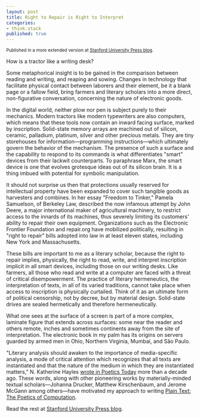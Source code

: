 ```yaml
---
layout: post
title: Right to Repair is Right to Interpret
categories:
- think.stack
published: true
---
```


<sub>Published in a more extended version at [Stanford University Press
blog](http://stanfordpress.typepad.com/blog/2017/07/right-to-repair-is-right-to-interpret.html).</sub>

How is a tractor like a writing desk?

Some metaphorical insight is to be gained in the comparison between reading
and writing, and reaping and sowing. Changes in technology that facilitate
physical contact between laborers and their element, be it a blank page or a
fallow field, bring farmers and literary scholars into a more direct,
non-figurative conversation, concerning the nature of electronic goods.

In the digital world, neither plow nor pen is subject purely to their
mechanics. Modern tractors like modern typewriters are also computers, which
means that these tools now contain an inward facing surface, marked by
inscription. Solid-state memory arrays are machined out of silicon, ceramic,
palladium, platinum, silver and other precious metals. They are tiny
storehouses for information—programming instructions—which ultimately govern
the behavior of the mechanism. The presence of such a surface and the
capability to respond to its commands is what differentiates "smart" devices
from their lackwit counterparts. To paraphrase Marx, the smart device is one
that evolves grotesque ideas out of its silicon brain. It is a thing imbued
with potential for symbolic manipulation.

It should not surprise us then that protections usually reserved for
intellectual property have been expanded to cover such tangible goods as
harvesters and combines. In her essay "Freedom to Tinker," Pamela Samuelson,
of Berkeley Law, described the now infamous attempt by John Deere, a major
international maker of agricultural machinery, to restrict access to the
innards of its machines, thus severely limiting its customers' ability to
repair their own equipment. Organizations such as the Electronic Frontier
Foundation and repair.org have mobilized politically, resulting in "right to
repair" bills adopted into law in at least eleven states, including New York
and Massachusetts.

These bills are important to me as a literary scholar, because the right to
repair implies, physically, the right to read, write, and interpret
inscription implicit in all smart devices, including those on our writing
desks. Like farmers, all those who read and write at a computer are faced with
a threat of critical disempowerment. The practice of literary hermeneutics,
the interpretation of texts, in all of its varied traditions, cannot take
place when access to inscription is physically curtailed. Think of it as an
ultimate form of political censorship, not by decree, but by material design.
Solid-state drives are sealed hermetically and therefore hermeneutically.

What one sees at the surface of a screen is part of a more complex, laminate
figure that extends across surfaces: some near the reader and others remote,
inches and sometimes continents away from the site of interpretation. The
electronic book in my palm has its origins on servers guarded by armed men in
Ohio, Northern Virginia, Mumbai, and São Paulo.

"Literary analysis should awaken to the importance of media-specific analysis,
a mode of critical attention which recognizes that all texts are instantiated
and that the nature of the medium in which they are instantiated matters," N.
Katherine Hayles [wrote in Poetics
Today](http://poeticstoday.dukejournals.org/content/25/1/67.full.pdf+html)
more than a decade ago. These words, along with other pioneering works by
materially-minded textual scholars—Johanna Drucker, Matthew Kirschenbaum, and
Jerome McGann among others—have motivated my approach to writing [Plain Text:
The Poetics of Computation](http://www.sup.org/books/title/?id=26821).

Read the rest at [Stanford University Press
blog](http://stanfordpress.typepad.com/blog/2017/07/right-to-repair-is-right-to-interpret.html).
